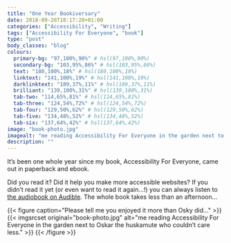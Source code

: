 ```yaml
---
title: "One Year Bookiversary"
date: 2018-09-26T18:17:28+01:00
categories: ["Accessibility", "Writing"]
tags: ["Accessibility For Everyone", "book"]
type: "post"
body_classes: "blog"
colours:
  primary-bg: "97,100%,90%" # hsl(97,100%,90%)
  secondary-bg: "103,95%,86%" # hsl(103,95%,86%)
  text: "180,100%,18%" # hsl(180,100%,18%)
  linktext: "141,100%,19%" # hsl(141,100%,19%)
  darklinktext: "189,37%,11%" # hsl(189,37%,11%)
  brilliant: "139,100%,31%" # hsl(139,100%,31%)
  tab-two: "114,65%,81%" # hsl(114,65%,81%)
  tab-three: "124,54%,72%" # hsl(124,54%,72%)
  tab-four: "129,50%,62%" # hsl(129,50%,62%)
  tab-five: "134,48%,52%" # hsl(134,48%,52%)
  tab-six: "137,64%,42%" # hsl(137,64%,42%)
image: "book-photo.jpg"
imagealt: "me reading Accessibility For Everyone in the garden next to Oskar the huskamute who couldn’t care less."
description: ""
---
```


It’s been one whole year since my book, Accessibility For Everyone, came out in paperback and ebook.<!--more-->

Did you read it? Did it help you make more accessible websites? If you didn’t read it yet (or even want to read it again…!) you can always listen to [the audiobook on Audible](https://www.audible.com/pd/B07G24HLXS). The whole book takes less than an afternoon…

{{< figure caption="Please tell me you enjoyed it more than Osky did…" >}}
  {{< imgsrcset original="book-photo.jpg" alt="me reading Accessibility For Everyone in the garden next to Oskar the huskamute who couldn’t care less." >}}
{{< /figure >}}